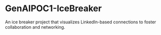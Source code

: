 # GenAIPOC1-IceBreaker
An ice breaker project that visualizes LinkedIn-based connections to foster collaboration and networking.
